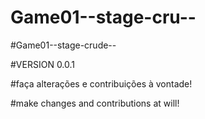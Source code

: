 # Game01--stage-cru--

#Game01--stage-crude--

#VERSION 0.0.1

#faça alterações e contribuições à vontade!

#make changes and contributions at will!
